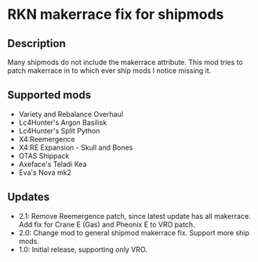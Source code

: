 # RKN makerrace fix for shipmods

## Description

Many shipmods do not include the makerrace attribute. This mod tries to patch makerrace in to which ever ship mods I notice missing it.

## Supported mods

* Variety and Rebalance Overhaul
* Lc4Hunter's Argon Basilisk
* Lc4Hunter's Split Python
* X4:Reemergence
* X4:RE Expansion - Skull and Bones
* OTAS Shippack
* Axeface's Teladi Kea
* Eva's Nova mk2

## Updates

* 2.1: Remove Reemergence patch, since latest update has all makerrace. Add fix for Crane E (Gas) and Pheonix E to VRO patch.
* 2.0: Change mod to general shipmod makerrace fix. Support more ship mods.
* 1.0: Initial release, supporting only VRO.